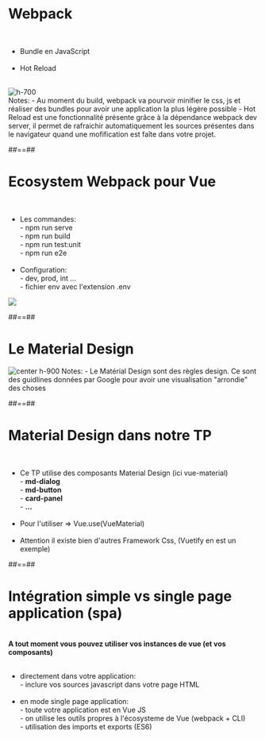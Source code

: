 <!-- .slide: class="sfeir-basic-slide" -->
# Webpack
<br>
<div class="flex-row configuration">
    <div>
        <ul>
            <li>Bundle en JavaScript</li><br>
            <li>Hot Reload</li><br>
        </ul>
    </div>
    <div>
        <img alt="h-700"  src="assets/images/school/tool/webpack.png">
    </div>
</div>
Notes:
- Au moment du build, webpack va pourvoir minifier le css, js et réaliser des bundles pour avoir une application la plus légère possible
- Hot Reload est une fonctionnalité présente grâce à la dépendance webpack dev server, il permet de rafraichir automatiquement les sources présentes dans le navigateur quand une mofification est faîte dans votre projet.

##==##

<!-- .slide: class="sfeir-basic-slide" -->
# Ecosystem Webpack pour Vue
<br>
<div class="flex-row configuration">
    <div>
        <ul>
            <li>Les commandes:<br>
                - npm run serve<br>
                - npm run build<br>
                - npm run test:unit<br>
                - npm run e2e<br>
            </li><br>
            <li>
                Configuration:<br>
                 - dev, prod, int ...<br>
                 - fichier env avec l'extension .env<br>
            </li>
        </ul>
    </div>
    <div>
        <img src="assets/images/school/tool/vue_script_package.png">
    </div>
</div>

##==##

<!-- .slide: class="sfeir-basic-slide" -->
# Le Material Design
<img alt="center h-900" src="assets/images/school/tool/material_design.png">
Notes:
 - Le Matérial Design sont des règles design. Ce sont des guidlines données par Google pour avoir une visualisation "arrondie" des choses

##==##

<!-- .slide: class="sfeir-basic-slide" -->
# Material Design dans notre TP
<br>
<ul>
    <li>Ce TP utilise des composants Material Design (ici vue-material)<br>
        - <span><strong>md-dialog</strong></span><br>
        - <span><strong>md-button</strong></span><br>
        - <span><strong>card-panel</strong></span><br>
        - <span><strong>...</strong></span>
    </li><br>
    <li>Pour l'utiliser => Vue.use(VueMaterial)</li><br>
    <li>Attention il existe bien d'autres Framework Css, (Vuetify en est un exemple)</li>
</ul>

##==##

<!-- .slide: class="sfeir-basic-slide" -->
# Intégration simple vs single page application (spa)
<br>
<span><strong>A tout moment vous pouvez utiliser vos instances de vue (et vos composants)</strong></span><br><br>
<div>
    <ul>
        <li>directement dans votre application:<br>
            - inclure vos sources javascript dans votre page HTML
        </li><br>
        <li>en mode single page application:<br>
            - toute votre application est en Vue JS<br>
            - on utilise les outils propres à l'écosysteme de Vue (webpack + CLI)<br>
            - utilisation des imports et exports (ES6)<br>
        </li>
    </ul>
</div>
